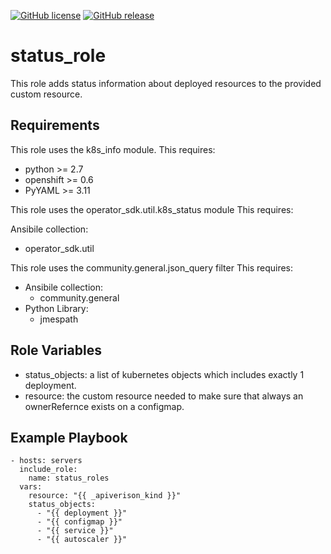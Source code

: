[![GitHub license](https://img.shields.io/github/license/PDOK/status_role)](https://github.com/PDOK/status_role/blob/main/LICENSE)
[![GitHub release](https://img.shields.io/github/release/PDOK/status_role.svg)](https://github.com/PDOK/status_role/releases)

# status_role

This role adds status information about deployed resources to the provided custom resource.

## Requirements

This role uses the k8s_info module.
This requires: 
- python >= 2.7
- openshift >= 0.6 
- PyYAML >= 3.11

This role uses the operator_sdk.util.k8s_status module
This requires:

Ansibile collection:
- operator_sdk.util

This role uses the community.general.json_query filter
This requires:
- Ansibile collection:
  - community.general
- Python Library:
  - jmespath

## Role Variables

- status_objects: a list of kubernetes objects which includes exactly 1 deployment.
- resource: the custom resource needed to make sure that always an ownerRefernce exists on a configmap.

## Example Playbook

    - hosts: servers
      include_role:
        name: status_roles
      vars:
        resource: "{{ _apiverison_kind }}"
        status_objects:
          - "{{ deployment }}"
          - "{{ configmap }}"
          - "{{ service }}"
          - "{{ autoscaler }}"
